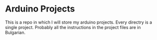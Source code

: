 # Arduino Projects

This is a repo in which I will store my arduino projects. Every directry is a single project. Probably all the instructions in the project files are in Bulgarian.
